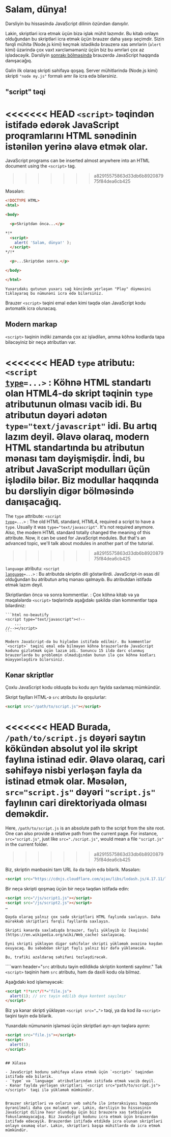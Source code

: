 # Salam, dünya!

Dərsliyin bu hissəsində JavaScript dilinin özündən danışılır.

Lakin, skriptləri icra etmək üçün bizə işlək mühit lazımdır. Bu kitab onlayn olduğundan bu skriptləri icra etmək üçün brauzer daha yaxşı seçimdir. Sizin fərqli mühitə (Node.js kimi) keçmək istədikdə brauzerə xas əmrlərin (`alert` kimi) üzərində çox vaxt xərcləməməniz üçün biz bu əmrləri çox az işlədəcəyik. Dərsliyin [sonrakı bölməsində](/ui) brauzerdə JavaScript haqqında danışacağıq.

Gəlin ilk olaraq skripti səhifəyə qoşaq. Server mühitlərində (Node.js kimi) skripti `"node my.js"` formalı əmr ilə icra edə bilərsiniz.


## "script" təqi

<<<<<<< HEAD
`<script>` təqindən istifadə edərək JavaScript proqramlarını HTML sənədinin istənilən yerinə əlavə etmək olar.
=======
JavaScript programs can be inserted almost anywhere into an HTML document using the `<script>` tag.
>>>>>>> a82915575863d33db6b892087975f84dea6cb425

Məsələn:

```html run height=100
<!DOCTYPE HTML>
<html>

<body>

  <p>Skriptdən öncə...</p>

*!*
  <script>
    alert( 'Salam, dünya!' );
  </script>
*/!*

  <p>...Skriptdən sonra.</p>

</body>

</html>
```

```online
Yuxarıdakı qutunun yuxarı sağ küncündə yerləşən "Play" düyməsini tıklayaraq bu nümunəni icra edə bilərsiniz.
```

Brauzer `<script>` təqini emal edən kimi təqdə olan JavaScript kodu avtomatik icra olunacaq.


## Modern markap

`<script>` təqinin indiki zamanda çox az işlədilən, amma köhnə kodlarda tapa biləcəyiniz bir neçə atributları var.

<<<<<<< HEAD
`type` atributu: <code>&lt;script <u>type</u>=...&gt;</code>
: Köhnə HTML standartı olan HTML4-də skript təqinin `type` atributunun olması vacib idi. Bu atributun dəyəri adətən `type="text/javascript"` idi. Bu artıq lazım deyil. Əlavə olaraq, modern HTML standartında bu atributun mənası tam dəyişmişdir. İndi, bu atribut JavaScript modulları üçün işlədilə bilər. Biz modullar haqqında bu dərsliyin digər bölməsində danışacağıq.
=======
The `type` attribute: <code>&lt;script <u>type</u>=...&gt;</code>
: The old HTML standard, HTML4, required a script to have a `type`. Usually it was `type="text/javascript"`. It's not required anymore. Also, the modern HTML standard totally changed the meaning of this attribute. Now, it can be used for JavaScript modules. But that's an advanced topic, we'll talk about modules in another part of the tutorial.
>>>>>>> a82915575863d33db6b892087975f84dea6cb425

`language` atributu: <code>&lt;script <u>language</u>=...&gt;</code>
: Bu atributda skriptin dili göstərilirdi. JavaScript-in əsas dil olduğundan bu atributun artıq mənası qalmayıb. Bu atributdan istifadə etmək lazım deyil.

Skriptlərdən öncə və sonra kommentlər.
: Çox köhnə kitab və ya məqalələrdə `<script>` təqlərində aşağıdakı şəkildə olan kommentlər tapa bilərdiniz:

    ```html no-beautify
    <script type="text/javascript"><!--
        ...
    //--></script>
    ```

    Modern JavaScript-də bu hiylədən istifadə edilmir. Bu kommentlər `<script>` təqini emal edə bilməyən köhnə brauzerlərdə JavaScript kodunu gizlətmək üçün lazım idi. Sonuncu 15 ildə dərc olunmuş brauzerlərdə bu problemin olmadığından bunun ilə çox köhnə kodları müəyyənləşdirə bilərsiniz.


## Kənar skriptlər

Çoxlu JavaScript kodu olduqda bu kodu ayrı faylda saxlamaq mümkündür.

Skript faylları HTML-ə `src` atributu ilə qoşulurlar:

```html
<script src="/path/to/script.js"></script>
```

<<<<<<< HEAD
Burada, `/path/to/script.js` dəyəri saytın kökündən absolut yol ilə skript faylına istinad edir. Əlavə olaraq, cari səhifəyə nisbi yerləşən fayla da istinad etmək olar. Məsələn, `src="script.js"` dəyəri `"script.js"` faylının cari direktoriyada olması deməkdir.
=======
Here, `/path/to/script.js` is an absolute path to the script from the site root. One can also provide a relative path from the current page. For instance, `src="script.js"`, just like `src="./script.js"`, would mean a file `"script.js"` in the current folder.
>>>>>>> a82915575863d33db6b892087975f84dea6cb425

Biz, skriptin mənbəsini tam URL ilə də təyin edə bilərik. Məsələn:

```html
<script src="https://cdnjs.cloudflare.com/ajax/libs/lodash.js/4.17.11/lodash.js"></script>
```

Bir neçə skripti qoşmaq üçün bir neçə təqdən istifadə edin:

```html
<script src="/js/script1.js"></script>
<script src="/js/script2.js"></script>
…
```

```smart
Qayda olaraq yalnız çox sadə skriptləri HTML faylında saxlayın. Daha mürəkkəb skriptləri fərqli fayllarda saxlayın.

Skripti kənarda saxladıqda brauzer, faylı yükləyib öz [kəşində](https://en.wikipedia.org/wiki/Web_cache) saxlayacaq.

Eyni skripti yükləyən digər səhifələr skripti yükləmək əvəzinə kəşdən oxuyacaq. Bu səbəbdən skript faylı yalnız bir dəfə yüklənəcək.

Bu, trafiki azaldaraq səhifəni tezləşdirəcək.
```

````warn header="`src` atributu təyin edildikdə skriptin kontenti sayılmır."
Tək `<script>` təqinin həm `src` atributu, həm də daxili kodu ola bilməz.

Aşağıdakı kod işləməyəcək:

```html
<script *!*src*/!*="file.js">
  alert(1); // src təyin edilib deyə kontent sayılmır
</script>
```

Biz ya kənar skripti yükləyən `<script src="…">` təqi, ya da kod ilə `<script>` təqini təyin edə bilərik.

Yuxarıdakı nümunənin işləməsi üçün skriptləri ayrı-ayrı təqlərə ayırın:

```html
<script src="file.js"></script>
<script>
  alert(1);
</script>
```
````

## Xülasə

- JavaScript kodunu səhifəyə əlavə etmək üçün `<script>` təqindən istifadə edə bilərik.
- `type` və `language` atributlarından istifadə etmək vacib deyil.
- Kənar faylda yerləşən skriptləri `<script src="path/to/script.js"></script>` təqi ilə yükləmək mümkündür.


Brauzer skriptləri və onların veb səhifə ilə interaksiyası haqqında öyrənilməli daha çox məlumat var. Lakin, dərsliyin bu hissəsinin JavaScript dilinə həsr olunduğu üçün biz brauzerə xas tətbiqlərə fokuslanmayacağıq. Biz JavaScript kodunu icra etmək üçün brauzerdən istifadə edəcəyik. Brauzerdən istifadə etdikdə icra olunan skriptləri onlayn oxumaq olur. Lakin, skriptləri başqa mühitlərdə də icra etmək mümkündür.
